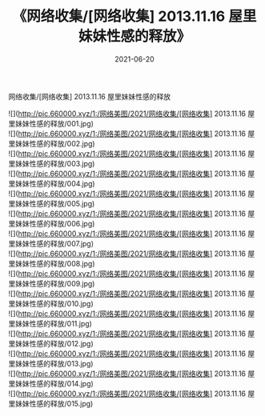 ﻿---
layout: post
title:  《网络收集/[网络收集] 2013.11.16 屋里妹妹性感的释放》
date:   2021-06-20
img: http://pic.660000.xyz/1:/网络美图/2021/网络收集/[网络收集] 2013.11.16 屋里妹妹性感的释放/000.jpg
categories: [美女, 清纯, 唯美]
---

网络收集/[网络收集] 2013.11.16 屋里妹妹性感的释放

 ![](http://pic.660000.xyz/1:/网络美图/2021/网络收集/[网络收集] 2013.11.16 屋里妹妹性感的释放/001.jpg) <br>![](http://pic.660000.xyz/1:/网络美图/2021/网络收集/[网络收集] 2013.11.16 屋里妹妹性感的释放/002.jpg) <br>![](http://pic.660000.xyz/1:/网络美图/2021/网络收集/[网络收集] 2013.11.16 屋里妹妹性感的释放/003.jpg) <br>![](http://pic.660000.xyz/1:/网络美图/2021/网络收集/[网络收集] 2013.11.16 屋里妹妹性感的释放/004.jpg) <br>![](http://pic.660000.xyz/1:/网络美图/2021/网络收集/[网络收集] 2013.11.16 屋里妹妹性感的释放/005.jpg) <br>![](http://pic.660000.xyz/1:/网络美图/2021/网络收集/[网络收集] 2013.11.16 屋里妹妹性感的释放/006.jpg) <br>![](http://pic.660000.xyz/1:/网络美图/2021/网络收集/[网络收集] 2013.11.16 屋里妹妹性感的释放/007.jpg) <br>![](http://pic.660000.xyz/1:/网络美图/2021/网络收集/[网络收集] 2013.11.16 屋里妹妹性感的释放/008.jpg) <br>![](http://pic.660000.xyz/1:/网络美图/2021/网络收集/[网络收集] 2013.11.16 屋里妹妹性感的释放/009.jpg) <br>![](http://pic.660000.xyz/1:/网络美图/2021/网络收集/[网络收集] 2013.11.16 屋里妹妹性感的释放/010.jpg) <br>![](http://pic.660000.xyz/1:/网络美图/2021/网络收集/[网络收集] 2013.11.16 屋里妹妹性感的释放/011.jpg) <br>![](http://pic.660000.xyz/1:/网络美图/2021/网络收集/[网络收集] 2013.11.16 屋里妹妹性感的释放/012.jpg) <br>![](http://pic.660000.xyz/1:/网络美图/2021/网络收集/[网络收集] 2013.11.16 屋里妹妹性感的释放/013.jpg) <br>![](http://pic.660000.xyz/1:/网络美图/2021/网络收集/[网络收集] 2013.11.16 屋里妹妹性感的释放/014.jpg) <br>![](http://pic.660000.xyz/1:/网络美图/2021/网络收集/[网络收集] 2013.11.16 屋里妹妹性感的释放/015.jpg) <br>